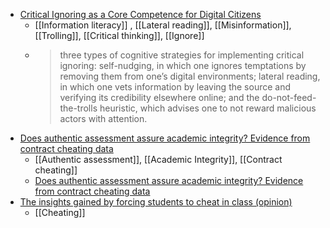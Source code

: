 - [Critical Ignoring as a Core Competence for Digital Citizens](https://journals.sagepub.com/doi/10.1177/09637214221121570)
	- [[Information literacy]] , [[Lateral reading]], [[Misinformation]], [[Trolling]], [[Critical thinking]], [[Ignore]]
	- >three types of cognitive strategies for implementing critical ignoring: self-nudging, in which one ignores temptations by removing them from one’s digital environments; lateral reading, in which one vets information by leaving the source and verifying its credibility elsewhere online; and the do-not-feed-the-trolls heuristic, which advises one to not reward malicious actors with attention.
- [Does authentic assessment assure academic integrity? Evidence from contract cheating data](https://www.tandfonline.com/doi/abs/10.1080/07294360.2019.1680956)
	- [[Authentic assessment]], [[Academic Integrity]], [[Contract cheating]]
	- [Does authentic assessment assure academic integrity? Evidence from contract cheating data](https://www.researchgate.net/publication/336722471_Does_authentic_assessment_assure_academic_integrity_Evidence_from_contract_cheating_data)
- [The insights gained by forcing students to cheat in class (opinion)](https://www.insidehighered.com/advice/2022/11/09/insights-gained-forcing-students-cheat-class-opinion#.Y2ur7_S41q4.twitter)
	- [[Cheating]]